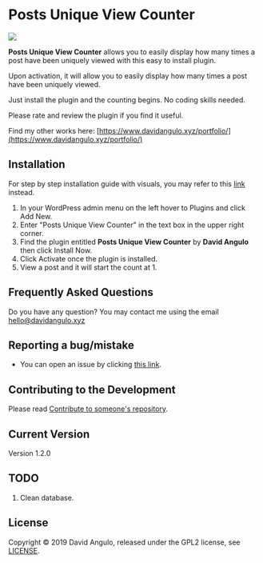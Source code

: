 # Posts Unique View Counter

![](https://ps.w.org/posts-unique-view-counter/assets/screenshot-1.jpg)

**Posts Unique View Counter** allows you to easily display how many times a post have been uniquely viewed with this easy to install plugin.

Upon activation, it will allow you to easily display how many times a post have been uniquely viewed.

Just install the plugin and the counting begins. No coding skills needed.

Please rate and review the plugin if you find it useful.

Find my other works here: [https://www.davidangulo.xyz/portfolio/](https://www.davidangulo.xyz/portfolio/)

## Installation

For step by step installation guide with visuals, you may refer to this [link](https://www.davidangulo.xyz/how-to-display-number-of-post-views-wordpress/) instead.

1. In your WordPress admin menu on the left hover to Plugins and click Add New.
2. Enter "Posts Unique View Counter" in the text box in the upper right corner.
3. Find the plugin entitled **Posts Unique View Counter** by **David Angulo** then click Install Now.
4. Click Activate once the plugin is installed.
5. View a post and it will start the count at 1.

## Frequently Asked Questions

Do you have any question? You may contact me using the email [hello@davidangulo.xyz](mailto:hello@davidangulo.xyz)

## Reporting a bug/mistake
* You can open an issue by clicking [this link](https://github.com/dcangulo/posts-unique-view-counter/issues/new).

## Contributing to the Development
Please read [Contribute to someone's repository](http://kbroman.org/github_tutorial/pages/fork.html).

## Current Version
Version 1.2.0

## TODO
1. Clean database.

## License
Copyright © 2019 David Angulo, released under the GPL2 license, see [LICENSE](LICENSE).
